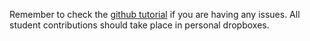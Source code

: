 Remember to check the 
[github tutorial](https://www.jvcasillas.com/ru_teaching/ru_spanish_589/589_01_s2018/sources/tuts/github_setup/index.html) 
if you are having any issues. All student contributions should take place in personal dropboxes. 
